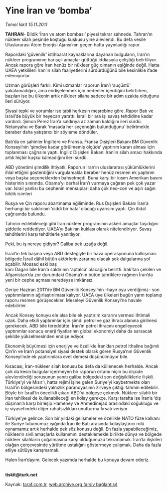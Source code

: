 # Yine İran ve ‘bomba’

*Temel İskit 15.11.2011*

<div class="yazi"><p><b>TAHRAN- </b>Bildik ‘İran ve atom bombası’ piyesi tekrar sahnede. Tahran’ın nükleer silah peşinde koştuğu kuşkusu yine alevlendi. Bu defa vesile Uluslararası Atom Enerjisi Ajansı’nın geçen hafta yayınladığı rapor.</p>
<p>Rapordaki ‘güvenilir’ istihbarat kaynaklarına dayanan bulguların, İran’ın nükleer programının barışçıl amaçlar güttüğü iddiasıyla çeliştiği belirtiliyor. Ancak rapora göre İran henüz bir nükleer güç olmanın eşiğinde değil. Hatta UAEA yetkilileri İran’ın silah faaliyetlerini sürdürdüğünü bile kesinlikle ifade edemiyorlar. </p>
<p>Uzman görüşleri farklı. Kimi uzmanlar raporun İran’ı ‘suçüstü’ yakalamadığını, ama endişelenmek için nedenler içerdiğini belirtirken, bazıları ise bu ülkenin artık nükleer silaha sadece bir adım uzakta olduğunu ileri sürüyor.</p>
<p>Siyasi tepki ve yorumlar ise tabii herkesin meşrebine göre. Rapor Batı ve İsrail’de büyük bir heyecan yarattı. İsrail bir ara işi savaş tehdidine kadar vardırdı. Şimon Perez İran’a saldırıya az zaman kaldığını ileri sürdü. Netanyahu ve Barak ‘masada her seçeneğin bulunduğunu’ belirtmekle beraber daha yatıştırıcı bir söyleme döndüler.</p>
<p>Batı’da en şahinler İngiltere ve Fransa. Fransa Dışişleri Bakanı BM Güvenlik Konseyi’nin ‘şimdiye kadar görülmemiş ölçüde’ yaptırım kararı alması için toplanması çağrısını yaptı. İngiliz Dışişleri Bakanı İran’ın silah amacı hakkında artık hiçbir kuşku kalmadığını ileri sürdü.</p>
<p>ABD yönetimi şimdilik ihtiyatlı. Raporun İran’ın uluslararası yükümlüklerini ihlal ettiğini gösterdiğini vurgulamakla beraber henüz resmen ek yaptırım veya başka seçeneklerden bahsetmedi. Buna karşı bir kısım Amerikan basını histerinin sınırında. Obama’yı derhal İran’ı vurmaya çağıran pek çok yazar var. İsrail yanlısı bu cephenin mensupları daha çok neo-con ve aşırı sağın bildik isimleri</p>
<p>Rusya ve Çin raporu abartmama eğiliminde. Rus Dışişleri Bakanı İran’a herhangi bir saldırının ‘ciddi bir hata’ olacağı uyarısını yaptı. Çin itidal çağrısında bulundu.</p>
<p>Tahmin edilebileceği gibi İran nükleer programının askerî amaçlar taşıdığını şiddetle reddediyor. UAEA’yı Batı’nın kuklası olarak nitelendiriyor. Savaş tehditlerini karşı tehditlerle yanıtlıyor. </p>
<p>Peki, bu iş nereye gidiyor? Galiba pek uzağa değil.</p>
<p>İsrail’in tek başına veya ABD desteğiyle bir hava operasyonuna kalkışması bölgede İsrail dâhil bütün aktörlerin zararına olacak şok dalgalarına yol açabilir. Mossad eski baş<br/>kanı Dagan bile İran’a saldırının ‘aptalca’ olacağını belirtti. Irak’tan çekilen ve Afganistan’da zor durumdaki Obama’nın bütün tahriklere rağmen İran’da yeni bir cephe açması neredeyse imkânsız.</p>
<p>Geriye Haziran 2011’de BM Güvenlik Konseyi’nin –hayır oyu verdiğimiz– son yaptırımlarının ağırlaştırılması kalıyor. UAEA üye ülkeleri bugün yarın toplanıp raporu resmen görüşecekler. Meseleyi Güvenlik Konseyi’ne havale edebilirler. </p>
<p>Ancak Konsey konuyu ele alsa bile ek yaptırım kararını vermesi ihtimali uzak. Daha etkili yaptırımlar için şimdi petrol ve gaz ihracı alanına girilmesi gerekecek. ABD bile tereddütte. İran’ın petrol ihracını engelleyecek yaptırımlar sonucu enerji fiyatlarının global ekonomiyi daha da sarsacak şekilde yükselmesinden endişe ediyor.</p>
<p>Ekonomik büyümesi için enerjiye ve özellikle İran’dan petrol ithaline bağımlı Çin’in ve İran’ı potansiyel siyasi destek olarak gören Rusya’nın Güvenlik Konseyi’nde ek yaptırımlara evet demesi düşünülmüyor bile.</p>
<p>Kısacası, İran-nükleer silah konusu bu defa da küllenecek herhalde. Ancak çok da kesin bulgular içermeyen bir raporun ortamı niçin bu ölçüde alevlendirdiği sorusunun yanıtı galiba bölgedeki son değişikliklerle ilişkili. Türkiye’yi ve Mısır’ı, hatta rejimi işine gelen Suriye’yi kaybetmekte olan İsrail’in bölgesindeki yalnızlık paranoyasının zirveye çıktığı tahmin edilebilir. Böyle bir İsrail’in öncelikli çıkarı ABD’yi bölgeye çekmek. Nükleer silahlı bir İran tehlikesi de kullanabileceği en kolay gerekçe. Karşı tarafta ise İran’a ‘dış düşman’a karşı birleşip Hameney ve Ahmedinejad arasındaki soğukluğu ve iç siyasetindeki diğer rahatsızlıkları unutturma fırsatı veriyor.</p>
<p>Türkiye’ye gelince. Son bir yıldaki gelişmeler ve özellikle NATO füze kalkanı ile Suriye tutumumuz ışığında İran ile Batı arasında kolaylaştırıcı rolü oynamamız artık herhalde pek söz konusu değil. En fazla yapabileceğimiz, nükleerin sivil amaçlarla kullanımını desteklemekle birlikte dünya ve bölgede nükleer silahların çoğalmasına karşı olduğumuzu tekrarlamak. İran’la ilişkileri olağan çerçevesinde yürütme ustalığını göstermeye çalışmak. Daha da fazla etliye sütlüye karışmamak.</p>
<p>Halen İran’dayım. Gelecek yazımda herhalde bu konuya devam ederiz.</p>
<p><b><br/>tiskit@turk.net</b></p>
</div>

Kaynak: [taraf.com.tr](http://www.taraf.com.tr/temel-iskit/makale-yine-iran-ve-bomba.htm), [web.archive.org (arşiv bağlantısı)](http://web.archive.org/web/20131107102029/http://www.taraf.com.tr/temel-iskit/makale-yine-iran-ve-bomba.htm)
